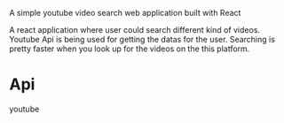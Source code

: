 A simple youtube video search web application built with React

A react application where user could search different kind of videos. 
Youtube Api is being used for getting the datas for the user.
Searching is pretty faster when you look up for the videos on the this platform.


# Api
youtube

 
